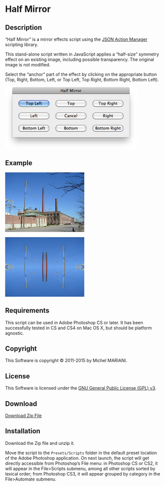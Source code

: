 # Half Mirror

## Description

“Half Mirror” is a mirror effects script using the [JSON Action Manager](/JSON-Action-Manager) scripting library.

This stand-alone script written in JavaScript applies a “half-size” symmetry effect on an existing image, including possible transparency. The original image is not modified.

Select the “anchor” part of the effect by clicking on the appropriate button (Top, Right, Bottom, Left, or Top Left, Top Right, Bottom Right, Bottom Left).

![Half Mirror Dialog (Mac OS X)](images/halfMirrorDialog1.png)

## Example

![Test Image](images/Test-Image.jpg)

![Half Mirror Top Left Example](images/Half-Mirror-Top-Left1.jpg)

## Requirements

This script can be used in Adobe Photoshop CS or later. It has been successfully tested in CS and CS4 on Mac OS X, but should be platform agnostic.

## Copyright

This Software is copyright © 2011-2015 by Michel MARIANI.

## License

This Software is licensed under the [GNU General Public License (GPL) v3](https://www.gnu.org/licenses/gpl.html).

## Download

[Download Zip File](/Downloads/Half-Mirror-4.1.zip)

## Installation

Download the Zip file and unzip it.

Move the script to the `Presets/Scripts` folder in the default preset location of the Adobe Photoshop application. On next launch, the script will get directly accessible from Photoshop’s File menu: in Photoshop CS or CS2, it will appear in the File>Scripts submenu, among all other scripts sorted by lexical order; from Photoshop CS3, it will appear grouped by category in the File>Automate submenu.
